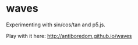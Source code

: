 waves
=====

Experimenting with sin/cos/tan and p5.js.

Play with it here: http://antiboredom.github.io/waves
